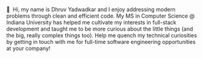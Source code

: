 👋 &nbsp;Hi, my name is Dhruv Yadwadkar and I enjoy addressing modern problems through clean and efficient code. My MS in Computer Science @ Indiana University has helped me cultivate my interests in full-stack development and taught me to be more curious about the little things (and the big, really complex things too). Help me quench my technical curiosities by getting in touch with me for full-time software engineering opportunities at your company! 

<!---
dhruv-y/dhruv-y is a ✨ special ✨ repository because its `README.md` (this file) appears on your GitHub profile.
You can click the Preview link to take a look at your changes.
--->
